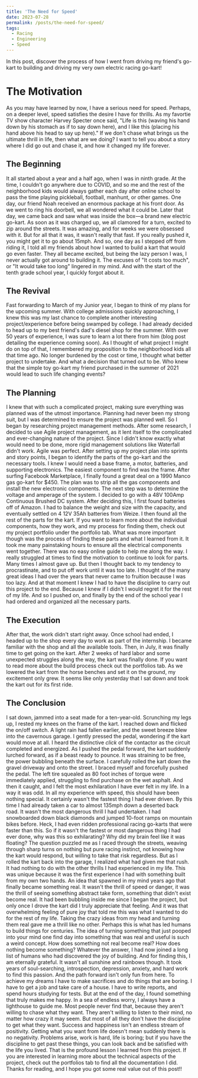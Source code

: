```yaml
---
title: 'The Need for Speed'
date: 2023-07-28
permalink: /posts/the-need-for-speed/
tags:
  - Racing
  - Engineering
  - Speed
---
```


In this post, discover the process of how I went from driving my friend's go-kart to building and driving my very own electric racing go-kart!

The Motivation
======
As you may have learned by now, I have a serious need for speed. Perhaps, on a deeper level, speed satisfies the desire I have for thrills. As my favortie TV show character Harvey Specter once said, "Life is this (waving his hand down by his stomach as if to say down here), and I like this (placing his hand above his head to say up here)." If we don't chase what brings us the ultimate thrill in life, then what are we doing? I want to tell you about a story where I did go out and chase it, and how it changed my life forever.

The Beginning
------
It all started about a year and a half ago, when I was in ninth grade. At the time, I couldn't go anywhere due to COVID, and so me and the rest of the neighborhood kids would always gather each day after online school to pass the time playing pickleball, football, manhunt, or other games. One day, our friend Noah received an enormous package at his front door. As we went to ring his doorbell, we all wondered what it could be. Later that day, we came back and saw what was inside the box—a brand new electric go-kart. As soon as it was charged up, we all clamored for a turn, excited to zip around the streets. It was amazing, and for weeks we were obsessed with it. But for all that it was, it wasn't really that fast. If you really pushed it, you might get it to go about 15mph. And so, one day as I stepped off from riding it, I told all my friends about how I wanted to build a kart that would go even faster. They all became excited, but being the lazy person I was, I never actually got around to building it. The excuses of "It costs too much", or "It would take too long" lingered in my mind. And with the start of the tenth grade school year, I quickly forgot about it.

The Revival
------
Fast forwarding to March of my Junior year, I began to think of my plans for the upcoming summer. With college admissions quickly approaching, I knew this was my last chance to complete another interesting project/experience before being swamped by college. I had already decided to head up to my best friend's dad's diesel shop for the summer. With over 50 years of experience, I was sure to learn a lot there from him (blog post detailing the experience coming soon). As I thought of what project I might do on top of that, I remembered my proposition to the neighborhood kids all that time ago. No longer burdened by the cost or time, I thought what better project to undertake. And what a decision that turned out to be. Who knew that the simple toy go-kart my friend purchased in the summer of 2021 would lead to such life changing events?

The Planning
-----
I knew that with such a complicated project, making sure everything was planned was of the utmost importance. Planning had never been my strong suit, but I was determined to ensure the project was planned well. So I began by researching project management methods. After some research, I decided to use Agile project management, as it lent itself to the complicated and ever-changing nature of the project. Since I didn't know exactly what would need to be done, more rigid management solutions like Waterfall didn't work. Agile was perfect. After setting up my project plan into sprints and story points, I began to identify the parts of the go-kart and the necessary tools. I knew I would need a base frame, a motor, batteries, and supporting electronics. The easiest component to find was the frame. After surfing Facebook Marketplace, I finally found a great deal on a 1990 Manco gas go-kart for $450. The plan was to strip all the gas components and install the new electronic components. The next step was to determine the voltage and amperage of the system. I decided to go with a 48V 100Amp Continuous Brushed DC system. After deciding this, I first found batteries off of Amazon. I had to balance the weight and size with the capacity, and eventually settled on 4 12V 35Ah batteries from Weize. I then found all the rest of the parts for the kart. If you want to learn more about the individual components, how they work, and my process for finding them, check out my project portfolio under the portfolio tab. What was more important though was the process of finding these parts and what I learned from it. It took me many painstaking hours to ensure all the electrical components went together. There was no easy online guide to help me along the way. I really struggled at times to find the motivation to continue to look for parts. Many times I almost gave up. But then I thought back to my tendency to procrastinate, and to put off work until it was too late. I thought of the many great ideas I had over the years that never came to fruition because I was too lazy. And at that moment I knew I had to have the discipline to carry out this project to the end. Because I knew if I didn't I would regret it for the rest of my life. And so I pushed on, and finally by the end of the school year I had ordered and organized all the necessary parts. 

The Execution
------
After that, the work didn't start right away. Once school had ended, I headed up to the shop every day to work as part of the internship. I became familiar with the shop and all the available tools. Then, in July, it was finally time to get going on the kart. After 2 weeks of hard labor and some unexpected struggles along the way, the kart was finally done. If you want to read more about the build process check out the portfolios tab. As we lowered the kart from the horse benches and set it on the ground, my excitement only grew. It seems like only yesterday that I sat down and took the kart out for its first ride.

The Conclusion
-----
I sat down, jammed into a seat made for a ten-year-old. Scrunching my legs up, I rested my knees on the frame of the kart. I reached down and flicked the on/off switch. A light rain had fallen earlier, and the sweet breeze blew into the cavernous garage. I gently pressed the pedal, wondering if the kart would move at all. I heard the distinctive *click* of the contactor as the circuit completed and energized. As I pushed the pedal forward, the kart suddenly lurched forward, as if a beast ready to pounce. It was straining to be free, the power bubbling beneath the surface. I carefully rolled the kart down the gravel driveway and onto the street. I braced myself and forcefully pushed the pedal. The left tire squealed as 80 foot inches of torque were immediately applied, struggling to find purchase on the wet asphalt. And then it caught, and I felt the most exhilaration I have ever felt in my life. In a way it was odd. In all my experience with speed, this should have been nothing special. It certainly wasn't the fastest thing I had ever driven. By this time I had already taken a car to almost 135mph down a deserted back road. It wasn't the most dangerous thrill I had undertaken. I had snowboarded down black diamonds and jumped 10-foot ramps on mountain bikes before. Heck, I had even ridden professional racing go-karts that were faster than this. So if it wasn't the fastest or most dangerous thing I had ever done, why was this so exhilarating? Why did my brain feel like it was floating? The question puzzled me as I raced through the streets, weaving through sharp turns on nothing but pure racing instinct, not knowing how the kart would respond, but willing to take that risk regardless. But as I rolled the kart back into the garage, I realized what had given me that rush. It had nothing to do with the other thrills I had experienced in my life. This was unique because it was the first experience I had with something built from my own two hands. An idea that spawned in my mind years ago that finally became something real. It wasn't the thrill of speed or danger, it was the thrill of seeing something abstract take form, something that didn't exist become real. It had been bubbling inside me since I began the project, but only once I drove the kart did I truly appreciate that feeling. And it was that overwhelming feeling of pure joy that told me this was what I wanted to do for the rest of my life. Taking the crazy ideas from my head and turning them real gave me a thrill like no other. Perhaps this is what has led humans to build things for centuries. The idea of turning something that just pooped into your mind one find day into something that was real and useful is such a weird concept. How does something not real become real? How does nothing become something? Whatever the answer, I had now joined a long list of humans who had discovered the joy of building. And for finding this, I am eternally grateful. It wasn't all sunshine and rainbows though. It took years of soul-searching, introspection, depression, anxiety, and hard work to find this passion. And the path forward isn't only fun from here. To achieve my dreams I have to make sacrifices and do things that are boring. I have to get a job and take care of a house. I have to write reports, and spend hours studying for tests. But at the end of the day, I found something that truly makes me happy. In a sea of endless worry, I always have a lighthouse to guide me. Most people never find that, because they aren't willing to chase what they want. They aren't willing to listen to their mind, no matter how crazy it may seem. But most of all they don't have the discipline to get what they want. Success and happiness isn't an endless stream of positivity. Getting what you want from life doesn't mean suddenly there is no negativity. Problems arise, work is hard, life is boring; but if you have the discipline to get past these things, you can look back and be satisfied with the life you lived. That is the profound lesson I learned from this project. If you are interested in learning more about the technical aspects of the project, check out the portfolios tab to find all the documentation I did. Thanks for reading, and I hope you got some real value out of this post!! 